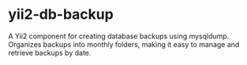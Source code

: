 # yii2-db-backup
A Yii2 component for creating database backups using mysqldump. Organizes backups into monthly folders, making it easy to manage and retrieve backups by date.
